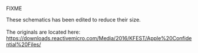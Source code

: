 FIXME

These schematics has been edited to reduce their size.<br/><br/>
The originals are located here: https://downloads.reactivemicro.com/Media/2016/KFEST/Apple%20Confidential%20Files/
